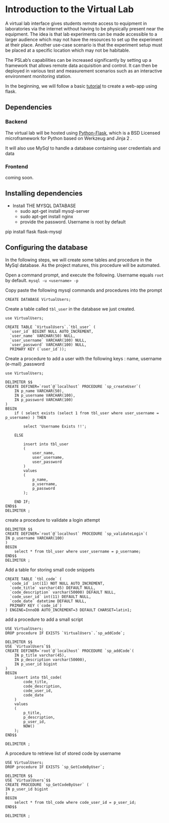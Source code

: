 
# Introduction to the Virtual Lab

A virtual lab interface gives students remote access to equipment in laboratories via the internet without having to be physically present near the equipment.
The idea is that lab experiments can be made accessible to a larger audience which may not have the resources to set up the experiment at their place.
Another use-case scenario is that the experiment setup must be placed at a specific location which may not be habitable.

The PSLab’s capabilities can be increased significantly by setting up a framework that allows remote data acquisition and control.
It can then be deployed in various test and measurement scenarios such as an interactive environment monitoring station.

In the beginning, we will follow a basic [tutorial](https://code.tutsplus.com/series/creating-a-web-app-from-scratch-using-python-flask-and-mysql--cms-827) to create a web-app using flask.

## Dependencies

### Backend

The virtual lab will be hosted using [Python-Flask](http://flask.pocoo.org/), which is a BSD Licensed microframework for Python based on Werkzeug and Jinja 2  .

It will also use MySql to handle a database containing user credentials and data

### Frontend

coming soon.

## Installing dependencies

+ Install THE MYSQL DATABASE
  + sudo apt-get install mysql-server
  + sudo apt-get install nginx 
  + provide the password. Username is root by default

pip install flask flask-mysql 


## Configuring the database

In the following steps, we will create some tables and procedure in the MySql database. As the project matures, this procedure will be automated.

Open a command prompt, and execute the following. Username equals `root` by default.
`mysql -u <username> -p `

Copy paste the following mysql commands and procedures into the prompt

`CREATE DATABASE VirtualUsers;`

Create a table called `tbl_user` in the database we just created.
```
use VirtualUsers;

CREATE TABLE `VirtualUsers`.`tbl_user` (
  `user_id` BIGINT NULL AUTO_INCREMENT,
  `user_name` VARCHAR(50) NULL,
  `user_username` VARCHAR(100) NULL,
  `user_password` VARCHAR(100) NULL,
  PRIMARY KEY (`user_id`));
```

Create a procedure to add a user with the following keys : name, username (e-mail) ,password
```
use VirtualUsers;

DELIMITER $$
CREATE DEFINER=`root`@`localhost` PROCEDURE `sp_createUser`(
    IN p_name VARCHAR(50),
    IN p_username VARCHAR(100),
    IN p_password VARCHAR(100)
)
BEGIN
    if ( select exists (select 1 from tbl_user where user_username = p_username) ) THEN
     
        select 'Username Exists !!';
     
    ELSE
     
        insert into tbl_user
        (
            user_name,
            user_username,
            user_password
        )
        values
        (
            p_name,
            p_username,
            p_password
        );
     
    END IF;
END$$
DELIMITER ;
```

create a procedure to validate a login attempt
```
DELIMITER $$
CREATE DEFINER=`root`@`localhost` PROCEDURE `sp_validateLogin`(
IN p_username VARCHAR(100)
)
BEGIN
    select * from tbl_user where user_username = p_username;
END$$
DELIMITER ;
```

Add a table for storing small code snippets
```
CREATE TABLE `tbl_code` (
  `code_id` int(11) NOT NULL AUTO_INCREMENT,
  `code_title` varchar(45) DEFAULT NULL,
  `code_description` varchar(50000) DEFAULT NULL,
  `code_user_id` int(11) DEFAULT NULL,
  `code_date` datetime DEFAULT NULL,
  PRIMARY KEY (`code_id`)
) ENGINE=InnoDB AUTO_INCREMENT=3 DEFAULT CHARSET=latin1;
```

add a procedure to add a small script
```
USE VirtualUsers;
DROP procedure IF EXISTS `VirtualUsers`.`sp_addCode`;
 
DELIMITER $$
USE `VirtualUsers`$$
CREATE DEFINER=`root`@`localhost` PROCEDURE `sp_addCode`(
    IN p_title varchar(45),
    IN p_description varchar(50000),
    IN p_user_id bigint
)
BEGIN
    insert into tbl_code(
        code_title,
        code_description,
        code_user_id,
        code_date
    )
    values
    (
        p_title,
        p_description,
        p_user_id,
        NOW()
    );
END$$
 
DELIMITER ;
```

A procedure to retrieve list of stored code by username
```
USE VirtualUsers;
DROP procedure IF EXISTS `sp_GetCodeByUser`;
 
DELIMITER $$
USE `VirtualUsers`$$
CREATE PROCEDURE `sp_GetCodeByUser` (
IN p_user_id bigint
)
BEGIN
    select * from tbl_code where code_user_id = p_user_id;
END$$
 
DELIMITER ;
```

